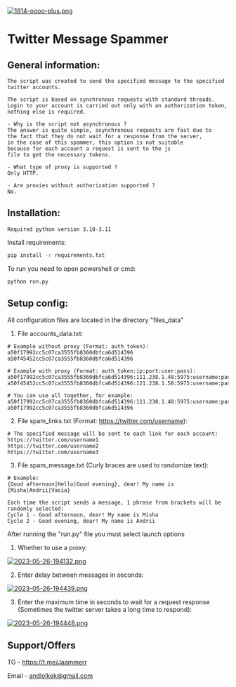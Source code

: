 
[![1814-oooo-plus.png](https://i.postimg.cc/k5qGZT7y/1814-oooo-plus.png)](https://postimg.cc/yDp73XgJ)


# Twitter Message Spammer

## General information:

    The script was created to send the specified message to the specified twitter accounts.
    
    The script is based on synchronous requests with standard threads.
    Login to your account is carried out only with an authorization token, nothing else is required.

    - Why is the script not asynchronous ?
    The answer is quite simple, asynchronous requests are fast due to 
    the fact that they do not wait for a response from the server, 
    in the case of this spammer, this option is not suitable 
    because for each account a request is sent to the js 
    file to get the necessary tokens.

    - What type of proxy is supported ?
    Only HTTP. 

    - Are proxies without authorization supported ?
    No.



## Installation:
```Required python version 3.10-3.11```

Install requirements:
```bash
pip install -r requirements.txt
```

To run you need to open powershell or cmd:
```bash
python run.py
```

## Setup config:
All configuration files are located in the directory "files_data"

1) File accounts_data.txt:

```
# Example without proxy (Format: auth_token): 
a50f17992cc5c07ca3555fb8360dbfca6d514396
a50f45452cc5c07ca3555fb8360dbfca6d514396

# Example with proxy (Format: auth_token:ip:port:user:pass): 
a50f17992cc5c07ca3555fb8360dbfca6d514396:111.238.1.48:5975:username:password
a50f45452cc5c07ca3555fb8360dbfca6d514396:121.238.1.58:5975:username:password

# You can use all together, for example:
a50f17992cc5c07ca3555fb8360dbfca6d514396:111.238.1.48:5975:username:password
a50f17992cc5c07ca3555fb8360dbfca6d514396
```

2) File spam_links.txt (Format: https://twitter.com/username):
```
# The specified message will be sent to each link for each account:
https://twitter.com/username1
https://twitter.com/username2
https://twitter.com/username3
```

3) File spam_message.txt (Curly braces are used to randomize text):
```
# Example:
{Good afternoon|Hello|Good evening}, dear! My name is {Misha|Andrii|Vasia}

Each time the script sends a message, 1 phrase from brackets will be randomly selected:
Cycle 1 - Good afternoon, dear! My name is Misha
Cycle 2 - Good evening, dear! My name is Andrii
```

After running the "run.py" file you must select launch options

1. Whether to use a proxy:

[![2023-05-26-194132.png](https://i.postimg.cc/7Lvnj8RT/2023-05-26-194132.png)](https://postimg.cc/bZTn2Mpz)

2.  Enter delay between messages in seconds:

[![2023-05-26-194439.png](https://i.postimg.cc/HLQRht6d/2023-05-26-194439.png)](https://postimg.cc/SXxgXc0v)

3. Enter the maximum time in seconds to wait for a request response (Sometimes the twitter server takes a long time to respond):

[![2023-05-26-194448.png](https://i.postimg.cc/ZRb7Dz9x/2023-05-26-194448.png)](https://postimg.cc/jW14L94D)

## Support/Offers

TG - https://t.me/Jaammerr

Email - andlolkek@gmail.com
